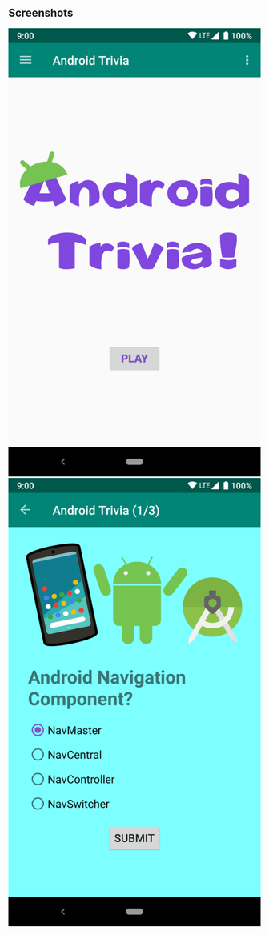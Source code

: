 
## Screenshots

![Screenshot1](screenshots/screen_1.png) ![Screenshot2](screenshots/screen_2.png)

